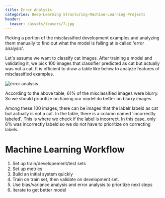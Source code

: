 ```yaml
---
title: Error Analysis
categories: Deep-Learning Structuring-Machine-Learning-Projects
header:
  teaser: /assets/teasers/7.jpg
---
```


Picking a portion of the misclassified development examples and analyzing them manually to find out what the model is failing at is called 'error analysis'.

Let's assume we want to classify cat images. After training a model and validating it, we pick 100 images that classifier predicted as cat but actually was not a cat. It is efficient to draw a table like below to analyze features of misclassified examples.

![error analysis](https://lh3.googleusercontent.com/UCGCA3wy-U7Ov2IyxO4A_PGK0q5z0lV74sd-b_cTEBxVUbb2ahfKyXpKhfB16-R7laZNIb_6bgvtpNyrwBfTkXirOJ2OLstK84d-0sKdw8dJWPI70g5v_TCmJKphbW_CGMgrMRNGkw=w2400)

According to the above table, 61% of the misclassified images were blurry. So we should prioritize on having our model do better on blurry images.

Among these 100 images, there can be images that the labelr labeld as cat but actually is not a cat. In the table, there is a column named 'incorrectly labeled'. This is where we check if the label is incorrect. In this case, only 6% was incorrectly labeld so we do not have to prioritize on correcting labels.

# Machine Learning Workflow

1. Set up train/developement/test sets
2. Set up metrics
3. Build an initial system quickly
4. Train on train set, then validate on development set.
5. Use bias/variance analysis and error analysis to prioritize next steps
6. Iterate to get better model
